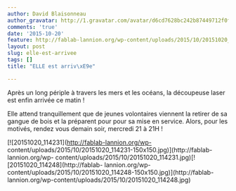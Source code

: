 ```yaml
---
author: David Blaisonneau
author_gravatar: http://1.gravatar.com/avatar/d6cd7628bc242b87449712f0fef53924?s=96&d=mm&r=g
comments: 'true'
date: '2015-10-20'
feature: http://fablab-lannion.org/wp-content/uploads/2015/10/20151020_114231.jpg
layout: post
slug: elle-est-arrivee
tags: []
title: "ELLE est arriv\xE9e"

---
```

Après un long périple à travers les mers et les océans, la découpeuse laser
est enfin arrivée ce matin !

Elle attend tranquillement que de jeunes volontaires viennent la retirer de sa
gangue de bois et la préparent pour pour sa mise en service. Alors, pour les
motivés, rendez vous demain soir, mercredi 21 à 21H !

[![20151020_114231](http://fablab-lannion.org/wp-
content/uploads/2015/10/20151020_114231-150x150.jpg)](http://fablab-
lannion.org/wp-
content/uploads/2015/10/20151020_114231.jpg)[![20151020_114248](http://fablab-
lannion.org/wp-
content/uploads/2015/10/20151020_114248-150x150.jpg)](http://fablab-
lannion.org/wp-content/uploads/2015/10/20151020_114248.jpg)


